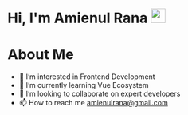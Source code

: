 # Hi, I'm Amienul Rana <img src="https://github.com/TheDudeThatCode/TheDudeThatCode/blob/master/Assets/Hi.gif" width="29px">

# About Me

- 👀 I’m interested in Frontend Development
- 🌱 I’m currently learning Vue Ecosystem
- 💞️ I’m looking to collaborate on expert developers
- 📫 How to reach me amienulrana@gmail.com

<!---
AmienulRana/AmienulRana is a ✨ special ✨ repository because its `README.md` (this file) appears on your GitHub profile.
You can click the Preview link to take a look at your changes.
--->

